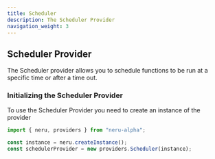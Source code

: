 ```yaml
---
title: Scheduler
description: The Scheduler Provider
navigation_weight: 3
---
```


## Scheduler Provider

The Scheduler provider allows you to schedule functions to be run at a specific time or after a time out.

### Initializing the Scheduler Provider

To use the Scheduler Provider you need to create an instance of the provider

```javascript
import { neru, providers } from "neru-alpha";

const instance = neru.createInstance();
const schedulerProvider = new providers.Scheduler(instance);
```